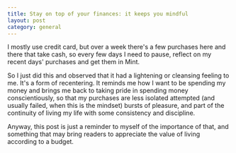 ```yaml
---
title: Stay on top of your finances: it keeps you mindful
layout: post
category: general
---
```


I mostly use credit card, but over a week there's a few purchases here and there that take cash, so every few days I need to pause, reflect on my recent days' purchases and get them in Mint.

So I just did this and observed that it had a lightening or cleansing feeling to me.  It's a form of recentering.  It reminds me how I want to be spending my money and brings me back to taking pride in spending money conscientiously, so that my purchases are less isolated attempted (and usually failed, when this is the mindset) bursts of pleasure, and part of the continuity of living my life with some consistency and discipline.

Anyway, this post is just a reminder to myself of the importance of that, and something that may bring readers to appreciate the value of living according to a budget.
